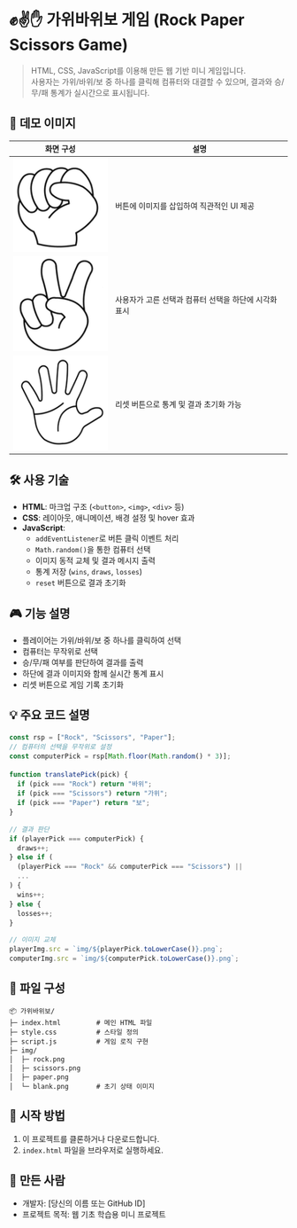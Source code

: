# ✊✌️✋ 가위바위보 게임 (Rock Paper Scissors Game)

> HTML, CSS, JavaScript를 이용해 만든 웹 기반 미니 게임입니다.  
사용자는 가위/바위/보 중 하나를 클릭해 컴퓨터와 대결할 수 있으며, 결과와 승/무/패 통계가 실시간으로 표시됩니다.

## 📸 데모 이미지

| 화면 구성 | 설명 |
|-----------|------|
| ![게임화면](img/rock.png) | 버튼에 이미지를 삽입하여 직관적인 UI 제공 |
| ![결과화면](img/scissors.png) | 사용자가 고른 선택과 컴퓨터 선택을 하단에 시각화 표시 |
| ![리셋버튼](img/paper.png) | 리셋 버튼으로 통계 및 결과 초기화 가능 |

## 🛠️ 사용 기술

- **HTML**: 마크업 구조 (`<button>`, `<img>`, `<div>` 등)
- **CSS**: 레이아웃, 애니메이션, 배경 설정 및 hover 효과
- **JavaScript**:
  - `addEventListener`로 버튼 클릭 이벤트 처리
  - `Math.random()`을 통한 컴퓨터 선택
  - 이미지 동적 교체 및 결과 메시지 출력
  - 통계 저장 (`wins`, `draws`, `losses`)
  - `reset` 버튼으로 결과 초기화

## 🎮 기능 설명

- 플레이어는 가위/바위/보 중 하나를 클릭하여 선택
- 컴퓨터는 무작위로 선택
- 승/무/패 여부를 판단하여 결과를 출력
- 하단에 결과 이미지와 함께 실시간 통계 표시
- 리셋 버튼으로 게임 기록 초기화

## 💡 주요 코드 설명

```js
const rsp = ["Rock", "Scissors", "Paper"];
// 컴퓨터의 선택을 무작위로 설정
const computerPick = rsp[Math.floor(Math.random() * 3)];

function translatePick(pick) {
  if (pick === "Rock") return "바위";
  if (pick === "Scissors") return "가위";
  if (pick === "Paper") return "보";
}
```

```js
// 결과 판단
if (playerPick === computerPick) {
  draws++;
} else if (
  (playerPick === "Rock" && computerPick === "Scissors") ||
  ...
) {
  wins++;
} else {
  losses++;
}
```

```js
// 이미지 교체
playerImg.src = `img/${playerPick.toLowerCase()}.png`;
computerImg.src = `img/${computerPick.toLowerCase()}.png`;
```

## 📁 파일 구성

```
📦 가위바위보/
├─ index.html         # 메인 HTML 파일
├─ style.css          # 스타일 정의
├─ script.js          # 게임 로직 구현
├─ img/
│  ├─ rock.png
│  ├─ scissors.png
│  ├─ paper.png
│  └─ blank.png       # 초기 상태 이미지
```

## 🚀 시작 방법

1. 이 프로젝트를 클론하거나 다운로드합니다.
2. `index.html` 파일을 브라우저로 실행하세요.

## 🙌 만든 사람

- 개발자: [당신의 이름 또는 GitHub ID]
- 프로젝트 목적: 웹 기초 학습용 미니 프로젝트